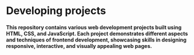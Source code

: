 # Developing projects
#### This repository contains various web development projects built using HTML, CSS, and JavaScript. Each project demonstrates different aspects and techniques of frontend development, showcasing skills in designing responsive, interactive, and visually appealing web pages.
